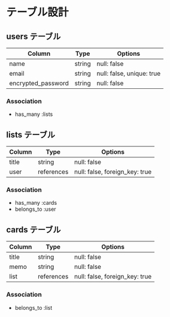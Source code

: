 # テーブル設計


## users テーブル

| Column             | Type   | Options                   |
| -------------------| ------ | ------------------------- |
| name               | string | null: false               |
| email              | string | null: false, unique: true |
| encrypted_password | string | null: false               |

### Association

- has_many :lists


## lists テーブル

| Column             | Type       | Options                        |
| -------------------| ---------- | ------------------------------ |
| title              | string     | null: false                    |
| user               | references | null: false, foreign_key: true |

### Association

- has_many :cards
- belongs_to :user


## cards テーブル

| Column             | Type       | Options                        |
| -------------------| ---------- | ------------------------------ |
| title              | string     | null: false                    |
| memo               | string     | null: false                    |
| list               | references | null: false, foreign_key: true |

### Association

- belongs_to :list
